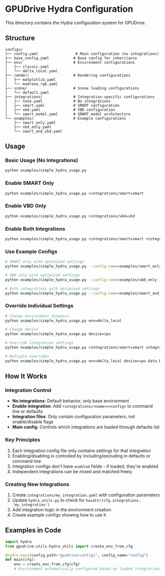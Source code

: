 # GPUDrive Hydra Configuration

This directory contains the Hydra configuration system for GPUDrive. 

## Structure

```
configs/
├── config.yaml                 # Main configuration (no integrations)
├── base_config.yaml           # Base config for inheritance
├── env/                       # Environment configurations
│   ├── classic.yaml
│   └── delta_local.yaml
├── render/                    # Rendering configurations
│   ├── matplotlib.yaml
│   └── madrona_rgb.yaml
├── scene/                     # Scene loading configurations
│   └── default.yaml
├── integrations/              # Integration-specific configurations
│   ├── none.yaml              # No integrations
│   ├── smart.yaml             # SMART configuration
│   ├── vbd.yaml               # VBD configuration
│   └── smart_model.yaml       # SMART model architecture
└── examples/                  # Example configurations
    ├── smart_only.yaml
    ├── vbd_only.yaml
    └── smart_and_vbd.yaml
```

## Usage

### Basic Usage (No Integrations)
```bash
python examples/simple_hydra_usage.py
```

### Enable SMART Only
```bash
python examples/simple_hydra_usage.py +integrations/smart=smart
```

### Enable VBD Only
```bash
python examples/simple_hydra_usage.py +integrations/vbd=vbd
```

### Enable Both Integrations
```bash
python examples/simple_hydra_usage.py +integrations/smart=smart +integrations/vbd=vbd
```

### Use Example Configs
```bash
# SMART only with optimized settings
python examples/simple_hydra_usage.py --config-name=examples/smart_only

# VBD only with optimized settings  
python examples/simple_hydra_usage.py --config-name=examples/vbd_only

# Both integrations with optimized settings
python examples/simple_hydra_usage.py --config-name=examples/smart_and_vbd
```

### Override Individual Settings
```bash
# Change environment dynamics
python examples/simple_hydra_usage.py env=delta_local

# Change device
python examples/simple_hydra_usage.py device=cpu

# Override integration settings
python examples/simple_hydra_usage.py +integrations/smart=smart integrations.smart.weight=0.2

# Multiple overrides
python examples/simple_hydra_usage.py env=delta_local device=cpu data.batch_size=4
```

## How It Works

### Integration Control
- **No integrations**: Default behavior, only base environment
- **Enable integration**: Add `+integrations/<name>=<config>` to command line or defaults
- **Integration files**: Only contain configuration parameters, not enable/disable flags
- **Main config**: Controls which integrations are loaded through defaults list

### Key Principles
1. Each integration config file only contains settings for that integration
2. Enabling/disabling is controlled by including/excluding in defaults or command line
3. Integration configs don't have `enabled` fields - if loaded, they're enabled
4. Independent integrations can be mixed and matched freely

### Creating New Integrations
1. Create `integrations/my_integration.yaml` with configuration parameters
2. Update `hydra_utils.py` to check for `hasattr(cfg.integrations, 'my_integration')`
3. Add integration logic in the environment creation
4. Create example configs showing how to use it

## Examples in Code

```python
import hydra
from gpudrive.utils.hydra_utils import create_env_from_cfg

@hydra.main(config_path="gpudrive/configs", config_name="config")
def main(cfg):
    env = create_env_from_cfg(cfg)
    # Environment automatically configured based on loaded integrations
``` 